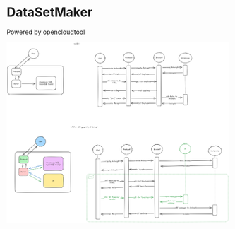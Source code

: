 # DataSetMaker

Powered by [opencloudtool](https://github.com/opencloudtool/opencloudtool)

![Hogarth DataSetMaker Design](./docs/versions.png)
